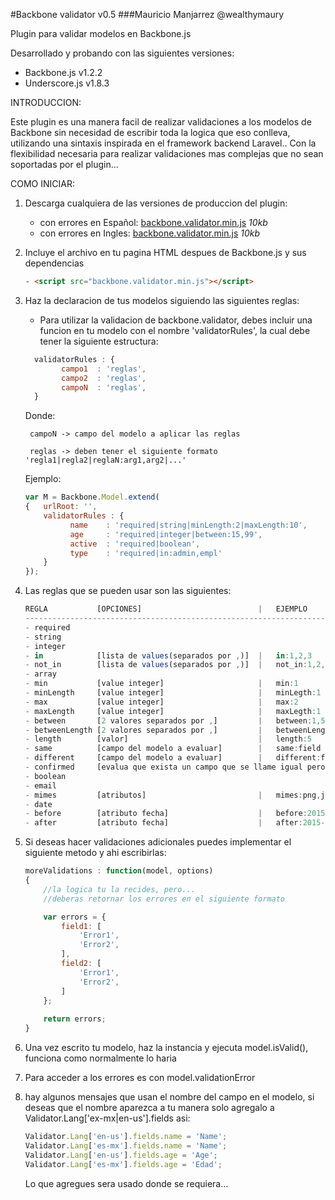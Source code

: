 #Backbone validator v0.5
###Mauricio Manjarrez @wealthymaury

Plugin para validar modelos en Backbone.js

Desarrollado y probando con las siguientes versiones:

* Backbone.js v1.2.2
* Underscore.js v1.8.3


INTRODUCCION:

Este plugin es una manera facil de realizar validaciones a los modelos de Backbone
sin necesidad de escribir toda la logica que eso conlleva, utilizando una sintaxis
inspirada en el framework backend Laravel.. Con la flexibilidad necesaria para realizar
validaciones mas complejas que no sean soportadas por el plugin...

COMO INICIAR:

1. Descarga cualquiera de las versiones de produccion del plugin:
	
	* con errores en Español: [backbone.validator.min.js](https://raw.githubusercontent.com/Wealthymaury/backbone.validator/master/dist/es/backbone.validator.min.js) *10kb*
	* con errores en Ingles: [backbone.validator.min.js](https://raw.githubusercontent.com/Wealthymaury/backbone.validator/master/dist/en/backbone.validator.min.js) *10kb*

2. Incluye el archivo en tu pagina HTML despues de Backbone.js y sus dependencias
	```html
	- <script src="backbone.validator.min.js"></script>
	```

3. Haz la declaracion de tus modelos siguiendo las siguientes reglas:
	- Para utilizar la validacion de backbone.validator, debes incluir una funcion en tu modelo
	  con el nombre 'validatorRules', la cual debe tener la siguiente estructura:
	```js
	  validatorRules : {
			campo1 	: 'reglas',
			campo2 	: 'reglas',
			campoN 	: 'reglas',
	  }
	```

	  Donde:
	  
	  	campoN -> campo del modelo a aplicar las reglas
	  	
	  	reglas -> deben tener el siguiente formato 'regla1|regla2|reglaN:arg1,arg2|...'
	  
	  Ejemplo:
	  ```js
	  var M = Backbone.Model.extend(
	  {   urlRoot: '',
		  validatorRules : {
				name 	: 'required|string|minLength:2|maxLength:10',
				age 	: 'required|integer|between:15,99',
				active 	: 'required|boolean',
				type 	: 'required|in:admin,empl'
		  }
	  });
	  ```

4. Las reglas que se pueden usar son las siguientes:
	```js	
    REGLA			[OPCIONES] 							| 	EJEMPLO
	--------------------------------------------------------------------------
	- required
	- string
	- integer
	- in 			[lista de values(separados por ,)]  |	in:1,2,3
	- not_in 		[lista de values(separados por ,)]  |	not_in:1,2,3
	- array
	- min		    [value integer]						|	min:1
	- minLength		[value integer]	    				|	minLegth:1
	- max			[value integer]						|	max:2
	- maxLength  	[value integer]	    				|	maxLegth:1
	- between	  	[2 valores separados por ,] 		|	between:1,5
	- betweenLength	[2 valores separados por ,] 		|	betweenLength:1,5
	- length 		[valor]								| 	length:5
	- same	 		[campo del modelo a evaluar] 		|	same:field
	- different 	[campo del modelo a evaluar] 		|	different:field
	- confirmed 	[evalua que exista un campo que se llame igual pero con terminacion _confirmed y que tenga el mismo valor]										
	- boolean
	- email
	- mimes 		[atributos] 						|  	mimes:png,jpg,jpeg
	- date  											
	- before 		[atributo fecha] 					|  	before:2015-08-03
	- after 		[atributo fecha] 					|  	after:2015-08-03
	```

5. Si deseas hacer validaciones adicionales puedes implementar el siguiente metodo y ahi escribirlas:
	```js
	moreValidations : function(model, options)
	{ 	
		//la logica tu la recides, pero...
		//deberas retornar los errores en el siguiente formato
	
		var errors = {
			field1: [
				'Error1',
				'Error2',
			],
			field2: [
				'Error1',
				'Error2',
			]
		};
		
		return errors;
	}
	```
	
6. Una vez escrito tu modelo, haz la instancia y ejecuta model.isValid(), funciona como normalmente lo haria

7. Para acceder a los errores es con model.validationError

8. hay algunos mensajes que usan el nombre del campo en el modelo, si deseas que el nombre aparezca a tu manera
   solo agregalo a Validator.Lang['ex-mx|en-us'].fields asi:
	```js
   Validator.Lang['en-us'].fields.name = 'Name';
   Validator.Lang['es-mx'].fields.name = 'Name';
   Validator.Lang['en-us'].fields.age = 'Age';
   Validator.Lang['es-mx'].fields.age = 'Edad';
   ```

   Lo que agregues sera usado donde se requiera...




